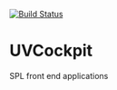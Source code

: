 [![Build Status](https://codebuild.us-west-2.amazonaws.com/badges?uuid=eyJlbmNyeXB0ZWREYXRhIjoidVBIOThUQlpSeGhzRjQwNUw4TFEySFcxWXE4NFRpaE1wemZ5d3pNcGR6TU5JZmRUZDkwMmVqQzVsaUQxaGQyUmM4eXgrVjBEVlJ3dUZPOFBTRGJGWDNBPSIsIml2UGFyYW1ldGVyU3BlYyI6IjNpOUV3VnhlSlNkWEI3QnQiLCJtYXRlcmlhbFNldFNlcmlhbCI6MX0%3D&branch=master)](https://us-west-2.console.aws.amazon.com/codebuild/home?region=us-west-2#/projects/UVCockpit/view)

# UVCockpit
SPL front end applications


